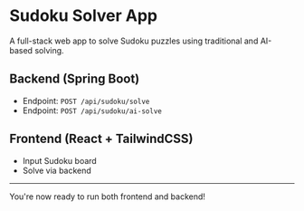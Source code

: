 # Sudoku Solver App

A full-stack web app to solve Sudoku puzzles using traditional and AI-based solving.

## Backend (Spring Boot)
- Endpoint: `POST /api/sudoku/solve`
- Endpoint: `POST /api/sudoku/ai-solve`

## Frontend (React + TailwindCSS)
- Input Sudoku board
- Solve via backend

---

You're now ready to run both frontend and backend!
